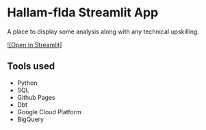 # Hallam-flda Streamlit App

A place to display some analysis along with any technical upskilling.
 
[![Open in Streamlit]](https://hallam-flda.streamlit.app/)

## Tools used

- Python
- SQL
- Github Pages
- Dbt
- Google Cloud Platform
- BigQuery
